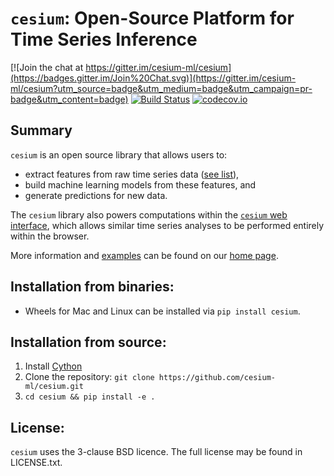 # `cesium`: Open-Source Platform for Time Series Inference
[![Join the chat at https://gitter.im/cesium-ml/cesium](https://badges.gitter.im/Join%20Chat.svg)](https://gitter.im/cesium-ml/cesium?utm_source=badge&utm_medium=badge&utm_campaign=pr-badge&utm_content=badge)
[![Build Status](https://travis-ci.org/cesium-ml/cesium.svg?branch=master)](https://travis-ci.org/cesium-ml/cesium)
[![codecov.io](http://codecov.io/github/cesium-ml/cesium/coverage.svg?branch=master)](http://codecov.io/github/cesium-ml/cesium?branch=master)

## Summary
`cesium` is an open source library that allows users to:
- extract features from raw time series data ([see list](http://cesium-ml.org/docs/feature_table.html)),
- build machine learning models from these features, and
- generate predictions for new data.

The `cesium` library also powers computations within the [`cesium` web interface](https://github.com/cesium-ml/cesium_web), 
which allows similar time series analyses to be performed entirely within the browser.

More information and [examples](http://cesium-ml.org/docs/auto_examples/index.html) can be found on our [home page](http://cesium-ml.org).

## Installation from binaries:
- Wheels for Mac and Linux can be installed via `pip install cesium`.

## Installation from source:
1. Install [Cython](http://cython.readthedocs.io/en/latest/src/quickstart/install.html)
2. Clone the repository: `git clone https://github.com/cesium-ml/cesium.git`
3. `cd cesium && pip install -e .`

## License:
`cesium` uses the 3-clause BSD licence. The full license may be found in LICENSE.txt.
